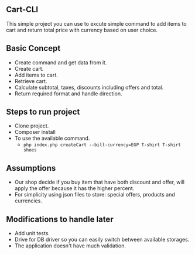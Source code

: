 ## Cart-CLI
This simple project you can use to excute simple command to add items to cart and return total price with currency
based on user choice.

## Basic Concept
* Create command and get data from it.
* Create cart.
* Add items to cart.
* Retrieve cart.
* Calculate subtotal, taxes, discounts including offers and total.
* Return required format and handle direction.


## Steps to run project
* Clone project.
* Composer install
* To use the available command.
    * `php index.php createCart --bill-currency=EGP T-shirt T-shirt shoes`

## Assumptions
* Our shop decide if you buy item that have both discount and offer, will apply the offer because it has the higher percent.
* For simplicity using json files to store: special offers, products and currencies.

## Modifications to handle later
* Add unit tests.
* Drive for DB driver so you can easily switch between available storages.
* The application doesn't have much validation. 


